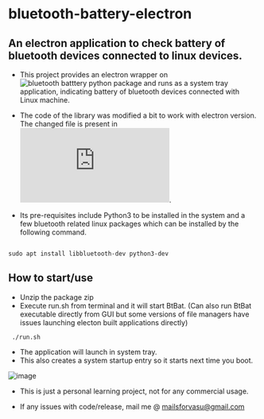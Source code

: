 # bluetooth-battery-electron

## An electron application to check battery of bluetooth devices connected to linux devices.

- This project provides an electron wrapper on ![bluetooth batttery python package](https://pypi.org/project/bluetooth-battery/) and runs as a system tray application, indicating battery of bluetooth devices connected with Linux machine. 
 
- The code of the library was modified a bit to work with electron version. The changed file is present in ![bbt/bluetooth_battery.py](https://github.com/vasusharma7/bluetooth-battery-electron/blob/master/bbt/bluetooth_battery.py).

- Its pre-requisites include Python3 to be installed in the system and a few bluetooth related linux packages which can be installed by the following command.

``` 

sudo apt install libbluetooth-dev python3-dev

```
## How to start/use

- Unzip the package zip
- Execute run.sh from terminal and it will start BtBat. (Can also run BtBat executable directly from GUI but some versions of file managers have issues launching electon built applications directly)
```
 ./run.sh
```
- The application will launch in system tray.
- This also creates a system startup entry so it starts next time you boot.

![image](https://user-images.githubusercontent.com/40715071/165670867-39b66543-51b5-45b5-a2a7-73683d5e664f.png)


- This is just a personal learning project, not for any commercial usage.

- If any issues with code/release, mail me @ mailsforvasu@gmail.com

